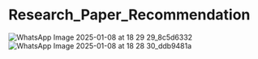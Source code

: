 # Research_Paper_Recommendation


![WhatsApp Image 2025-01-08 at 18 29 29_8c5d6332](https://github.com/user-attachments/assets/6a6e1f65-1727-4f63-8d6d-701ed9b8bd2d)
![WhatsApp Image 2025-01-08 at 18 28 30_ddb9481a](https://github.com/user-attachments/assets/53fc0918-f471-48b0-a34b-2542ee773792)

